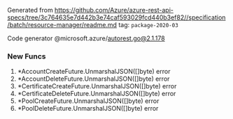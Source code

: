 Generated from https://github.com/Azure/azure-rest-api-specs/tree/3c764635e7d442b3e74caf593029fcd440b3ef82//specification/batch/resource-manager/readme.md tag: `package-2020-03`

Code generator @microsoft.azure/autorest.go@2.1.178


### New Funcs

1. *AccountCreateFuture.UnmarshalJSON([]byte) error
1. *AccountDeleteFuture.UnmarshalJSON([]byte) error
1. *CertificateCreateFuture.UnmarshalJSON([]byte) error
1. *CertificateDeleteFuture.UnmarshalJSON([]byte) error
1. *PoolCreateFuture.UnmarshalJSON([]byte) error
1. *PoolDeleteFuture.UnmarshalJSON([]byte) error
